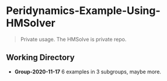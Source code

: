 # Peridynamics-Example-Using-HMSolver

> Private usage. The HMSolve is private repo.

## Working Directory

* **Group-2020-11-17** 6 examples in 3 subgroups, maybe more.